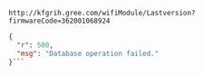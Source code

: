 `http://kfgrih.gree.com/wifiModule/Lastversion?firmwareCode=362001068924`

```json
{
  "r": 500,
  "msg": "Database operation failed."
}```